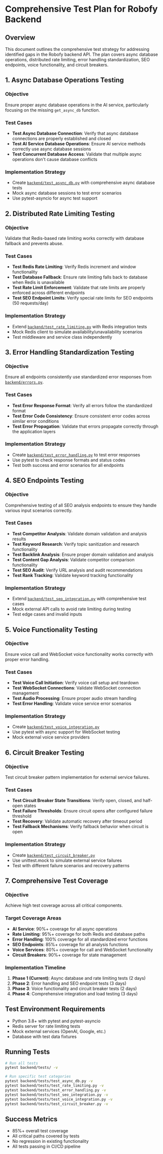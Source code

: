 # Comprehensive Test Plan for Robofy Backend

## Overview
This document outlines the comprehensive test strategy for addressing identified gaps in the Robofy backend API. The plan covers async database operations, distributed rate limiting, error handling standardization, SEO endpoints, voice functionality, and circuit breakers.

## 1. Async Database Operations Testing

### Objective
Ensure proper async database operations in the AI service, particularly focusing on the missing `get_async_db` function.

### Test Cases
- **Test Async Database Connection**: Verify that async database connections are properly established and closed
- **Test AI Service Database Operations**: Ensure AI service methods correctly use async database sessions
- **Test Concurrent Database Access**: Validate that multiple async operations don't cause database conflicts

### Implementation Strategy
- Create [`backend/test_async_db.py`](backend/test_async_db.py) with comprehensive async database tests
- Mock async database sessions to test error scenarios
- Use pytest-asyncio for async test support

## 2. Distributed Rate Limiting Testing

### Objective
Validate that Redis-based rate limiting works correctly with database fallback and prevents abuse.

### Test Cases
- **Test Redis Rate Limiting**: Verify Redis increment and window functionality
- **Test Database Fallback**: Ensure rate limiting falls back to database when Redis is unavailable
- **Test Rate Limit Enforcement**: Validate that rate limits are properly enforced across different endpoints
- **Test SEO Endpoint Limits**: Verify special rate limits for SEO endpoints (50 requests/day)

### Implementation Strategy
- Extend [`backend/test_rate_limiting.py`](backend/test_rate_limiting.py) with Redis integration tests
- Mock Redis client to simulate availability/unavailability scenarios
- Test middleware and service class independently

## 3. Error Handling Standardization Testing

### Objective
Ensure all endpoints consistently use standardized error responses from [`backend/errors.py`](backend/errors.py).

### Test Cases
- **Test Error Response Format**: Verify all errors follow the standardized format
- **Test Error Code Consistency**: Ensure consistent error codes across similar error conditions
- **Test Error Propagation**: Validate that errors propagate correctly through the application layers

### Implementation Strategy
- Create [`backend/test_error_handling.py`](backend/test_error_handling.py) to test error responses
- Use pytest to check response formats and status codes
- Test both success and error scenarios for all endpoints

## 4. SEO Endpoints Testing

### Objective
Comprehensive testing of all SEO analysis endpoints to ensure they handle various input scenarios correctly.

### Test Cases
- **Test Competitor Analysis**: Validate domain validation and analysis results
- **Test Keyword Research**: Verify topic sanitization and research functionality
- **Test Backlink Analysis**: Ensure proper domain validation and analysis
- **Test Content Gap Analysis**: Validate competitor comparison functionality
- **Test SEO Audit**: Verify URL analysis and audit recommendations
- **Test Rank Tracking**: Validate keyword tracking functionality

### Implementation Strategy
- Extend [`backend/test_seo_integration.py`](backend/test_seo_integration.py) with comprehensive test cases
- Mock external API calls to avoid rate limiting during testing
- Test edge cases and invalid inputs

## 5. Voice Functionality Testing

### Objective
Ensure voice call and WebSocket voice functionality works correctly with proper error handling.

### Test Cases
- **Test Voice Call Initiation**: Verify voice call setup and teardown
- **Test WebSocket Connections**: Validate WebSocket connection management
- **Test Audio Processing**: Ensure proper audio stream handling
- **Test Error Handling**: Validate voice service error scenarios

### Implementation Strategy
- Create [`backend/test_voice_integration.py`](backend/test_voice_integration.py)
- Use pytest with async support for WebSocket testing
- Mock external voice service providers

## 6. Circuit Breaker Testing

### Objective
Test circuit breaker pattern implementation for external service failures.

### Test Cases
- **Test Circuit Breaker State Transitions**: Verify open, closed, and half-open states
- **Test Failure Thresholds**: Ensure circuit opens after configured failure threshold
- **Test Recovery**: Validate automatic recovery after timeout period
- **Test Fallback Mechanisms**: Verify fallback behavior when circuit is open

### Implementation Strategy
- Create [`backend/test_circuit_breaker.py`](backend/test_circuit_breaker.py)
- Use unittest.mock to simulate external service failures
- Test with different failure scenarios and recovery patterns

## 7. Comprehensive Test Coverage

### Objective
Achieve high test coverage across all critical components.

### Target Coverage Areas
- **AI Service**: 90%+ coverage for all async operations
- **Rate Limiting**: 95%+ coverage for both Redis and database paths
- **Error Handling**: 100% coverage for all standardized error functions
- **SEO Endpoints**: 85%+ coverage for all analysis functions
- **Voice Services**: 80%+ coverage for call and WebSocket functionality
- **Circuit Breakers**: 90%+ coverage for state management

### Implementation Timeline
1. **Phase 1 (Current)**: Async database and rate limiting tests (2 days)
2. **Phase 2**: Error handling and SEO endpoint tests (3 days)
3. **Phase 3**: Voice functionality and circuit breaker tests (2 days)
4. **Phase 4**: Comprehensive integration and load testing (3 days)

## Test Environment Requirements
- Python 3.8+ with pytest and pytest-asyncio
- Redis server for rate limiting tests
- Mock external services (OpenAI, Google, etc.)
- Database with test data fixtures

## Running Tests
```bash
# Run all tests
pytest backend/tests/ -v

# Run specific test categories
pytest backend/tests/test_async_db.py -v
pytest backend/tests/test_rate_limiting.py -v
pytest backend/tests/test_error_handling.py -v
pytest backend/tests/test_seo_integration.py -v
pytest backend/tests/test_voice_integration.py -v
pytest backend/tests/test_circuit_breaker.py -v
```

## Success Metrics
- 85%+ overall test coverage
- All critical paths covered by tests
- No regression in existing functionality
- All tests passing in CI/CD pipeline